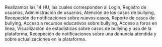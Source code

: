 Realizamos las 14 HU, las cuales corresponden al Login, Registro de usuarios, Administración de usuarios, Atención de los casos de bullying, Recepeción de notificaciones sobre nuevos casos, Reporte de casos de bullying, Acceso a recursos educativos sobre bullying, Acceso a foros en línea, Visualización de estadísticas sobre casos de bullying y uso de la plataforma, Recepeción de notificaciones sobre una denuncia atendida y sobre actualizaciones en la plataforma.
